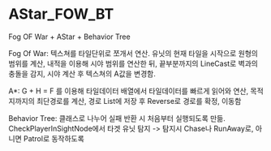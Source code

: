 # AStar_FOW_BT

Fog OF War + AStar + Behavior Tree



Fog Of War: 텍스쳐를 타일단위로 쪼개서 연산. 유닛의 현재 타일을 시작으로 원형의 범위를 계산, 내적을 이용해 시야 범위를 연산한 뒤, 끝부분까지의 LineCast로 벽과의 충돌을 감지, 시야 계산 후 텍스쳐의 A값을 변경함.



A\*: G + H = F 를 이용해 타일데이터 배열에서 타일데이터를 빠르게 읽어와 연산, 목적지까지의 최단경로를 계산, 경로 List에 저장 후 Reverse로 경로를 확정, 이동함



Behavior Tree: 클래스로 나누어 실패 반환 시 처음부터 실행되도록 만듦. CheckPlayerInSightNode에서 타겟 유닛 탐지 -> 탐지시 Chase나 RunAway로, 아니면 Patrol로 동작하도록

